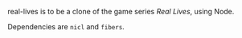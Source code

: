 real-lives is to be a clone of the game series *Real Lives*, using Node.

Dependencies are `nicl` and `fibers`.